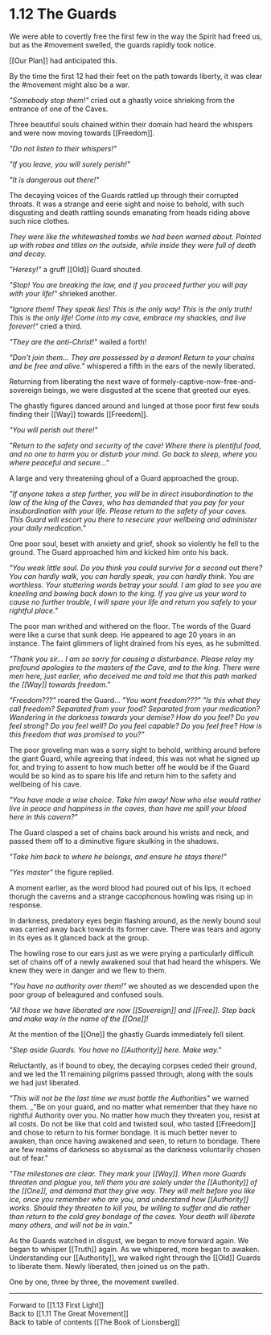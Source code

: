 # 1.12 The Guards
We were able to covertly free the first few in the way the Spirit had freed us, but as the #movement swelled, the guards rapidly took notice. 

[[Our Plan]] had anticipated this. 

By the time the first 12 had their feet on the path towards liberty, it was clear the #movement might also be a war. 

_"Somebody stop them!"_ cried out a ghastly voice shrieking from the entrance of one of the Caves. 

Three beautiful souls chained within their domain had heard the whispers and were now moving towards [[Freedom]]. 

_"Do not listen to their whispers!"_

_"If you leave, you will surely perish!"_

_"It is dangerous out there!"_

The decaying voices of the Guards rattled up through their corrupted throats. It was a strange and eerie sight and noise to behold, with such disgusting and death rattling sounds emanating from heads riding above such nice clothes. 

_They were like the whitewashed tombs we had been warned about. Painted up with robes and titles on the outside, while inside they were full of death and decay._

_"Heresy!"_ a gruff [[Old]] Guard shouted. 

_"Stop! You are breaking the law, and if you proceed further you will pay with your life!"_ shrieked another. 

_"Ignore them! They speak lies! This is the only way! This is the only truth! This is the only life! Come into my cave, embrace my shackles, and live forever!"_ cried a third. 

_"They are the anti-Christ!"_ wailed a forth! 

_"Don't join them... They are possessed by a demon! Return to your chains and be free and alive."_ whispered a fifth in the ears of the newly liberated. 

Returning from liberating the next wave of formely-captive-now-free-and-sovereign beings, we were disgusted at the scene that greeted our eyes. 

The ghastly figures danced around and lunged at those poor first few souls finding their [[Way]] towards [[Freedom]]. 

_"You will perish out there!"_

_"Return to the safety and security of the cave! Where there is plentiful food, and no one to harm you or disturb your mind. Go back to sleep, where you where peaceful and secure..."_

A large and very threatening ghoul of a Guard approached the group. 

_"If anyone takes a step further, you will be in direct insubordination to the law of the king of the Caves, who has demanded that you pay for your insubordination with your life. Please return to the safety of your caves. This Guard will escort you there to resecure your wellbeing and administer your daily medication."_       

One poor soul, beset with anxiety and grief, shook so violently he fell to the ground. The Guard approached him and kicked him onto his back. 

_"You weak little soul. Do you think you could survive for a second out there? You can hardly walk, you can hardly speak, you can hardly think. You are worthless. Your stuttering words betray your sould. I am glad to see you are kneeling and bowing back down to the king. If you give us your word to cause no further trouble, I will spare your life and return you safely to your rightful place."_

The poor man writhed and withered on the floor. The words of the Guard were like a curse that sunk deep. He appeared to age 20 years in an instance. The faint glimmers of light drained from his eyes, as he submitted. 

_"Thank you sir... I am so sorry for causing a disturbance. Please relay my profound apologies to the masters of the Cave, and to the king. There were men here, just earlier, who deceived me and told me that this path marked the [[Way]] towards freedom."_

_"Freedom???"_ roared the Guard... _"You want freedom???"_ _"Is this what they call freedom? Separated from your food? Separated from your medication? Wandering in the darkness towards your demise? How do you feel? Do you feel strong? Do you feel well? Do you feel capable? Do you feel free? How is this freedom that was promised to you?"_

The poor groveling man was a sorry sight to behold, writhing around before the giant Guard, while agreeing that indeed, this was not what he signed up for, and trying to assent to how much better off he would be if the Guard would be so kind as to spare his life and return him to the safety and wellbeing of his cave. 

_"You have made a wise choice. Take him away! Now who else would rather live in peace and happiness in the caves, than have me spill your blood here in this cavern?"_

The Guard clasped a set of chains back around his wrists and neck, and passed them off to a diminutive figure skulking in the shadows.

_"Take him back to where he belongs, and ensure he stays there!"_

_"Yes master"_ the figure replied. 

A moment earlier, as the word blood had poured out of his lips, it echoed thorugh the caverns and a strange cacophonous howling was rising up in response. 

In darkness, predatory eyes begin flashing around, as the newly bound soul was carried away back towards its former cave. There was tears and agony in its eyes as it glanced back at the group. 

The howling rose to our ears just as we were prying a particularly difficult set of chains off of a newly awakened soul that had heard the whispers. We knew they were in danger and we flew to them. 

_"You have no authority over them!"_ we shouted as we descended upon the poor group of beleagured and confused souls. 

_"All those we have liberated are now [[Sovereign]] and [[Free]]. Step back and make way in the name of the [[One]]!_

At the mention of the [[One]] the ghastly Guards immediately fell silent. 

_"Step aside Guards. You have no [[Authority]] here. Make way."_

Reluctantly, as if bound to obey, the decaying corpses ceded their ground, and we led the 11 remaining pilgrims passed through, along with the souls we had just liberated. 

_"This will not be the last time we must battle the Authorities"_ we warned them. _"Be on your guard, and no matter what remember that they have no rightful Authority over you. No matter how much they threaten you, resist at all costs. Do not be like that cold and twisted soul, who tasted [[Freedom]] and chose to return to his former bondage. It is much better never to awaken, than once having awakened and seen, to return to bondage. There are few realms of darkness so abyssmal as the darkness voluntarily chosen out of fear."

_"The milestones are clear. They mark your [[Way]]. When more Guards threaten and plague you, tell them you are solely under the [[Authority]] of the [[One]], and demand that they give way. They will melt before you like ice, once you remember who are you, and understand how [[Authority]] works. Should they threaten to kill you, be willing to suffer and die rather than return to the cold grey bondage of the caves. Your death will liberate many others, and will not be in vain."_

As the Guards watched in disgust, we began to move forward again. We began to whisper [[Truth]] again. As we whispered, more began to awaken. Understanding our [[Authority]], we walked right through the [[Old]] Guards to liberate them. Newly liberated, then joined us on the path. 

One by one, three by three, the movement swelled. 

___

Forward to [[1.13 First Light]]  
Back to [[1.11 The Great Movement]]  
Back to table of contents [[The Book of Lionsberg]]  


